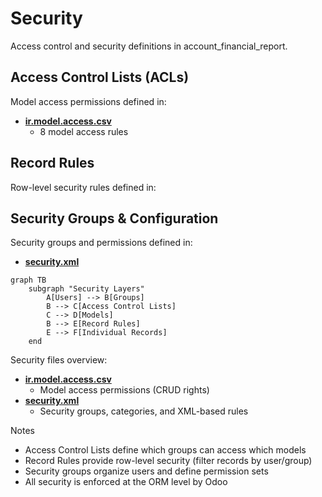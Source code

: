 # Security

Access control and security definitions in account_financial_report.

## Access Control Lists (ACLs)

Model access permissions defined in:
- **[ir.model.access.csv](../account_financial_report/security/ir.model.access.csv)**
  - 8 model access rules

## Record Rules

Row-level security rules defined in:

## Security Groups & Configuration

Security groups and permissions defined in:
- **[security.xml](../account_financial_report/security/security.xml)**

```mermaid
graph TB
    subgraph "Security Layers"
        A[Users] --> B[Groups]
        B --> C[Access Control Lists]
        C --> D[Models]
        B --> E[Record Rules]
        E --> F[Individual Records]
    end
```

Security files overview:
- **[ir.model.access.csv](../account_financial_report/security/ir.model.access.csv)**
  - Model access permissions (CRUD rights)
- **[security.xml](../account_financial_report/security/security.xml)**
  - Security groups, categories, and XML-based rules

Notes
- Access Control Lists define which groups can access which models
- Record Rules provide row-level security (filter records by user/group)
- Security groups organize users and define permission sets
- All security is enforced at the ORM level by Odoo
